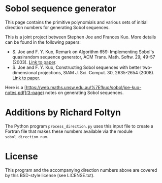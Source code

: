 # Sobol sequence generator

This page contains the primitive polynomials and various sets of initial 
direction numbers for generating Sobol sequences.

This is a joint project between Stephen Joe and Frances Kuo. More details can 
be found in the following papers:

- S. Joe and F. Y. Kuo, Remark on Algorithm 659: Implementing Sobol's quasirandom sequence generator, ACM Trans. Math. Softw. 29, 49-57 (2003). 
  [Link to paper](http://doi.acm.org/10.1145/641876.641879).
- S. Joe and F. Y. Kuo, Constructing Sobol sequences with better two-dimensional projections, SIAM J. Sci. Comput. 30, 2635-2654 (2008). 
  [Link to paper](http://dx.doi.org/10.1137/070709359).

Here is a [https://web.maths.unsw.edu.au/%7Efkuo/sobol/joe-kuo-notes.pdf](3-page) 
notes on generating Sobol sequences. 

# Additions by Richard Foltyn

The Python program `process_direction.py` uses this input file to create
a Fortran file that makes these numbers available via the module
`sobol_direction_num`.

# License

This program and the accompanying direction numbers above are covered by this 
BSD-style license (see LICENSE.txt).